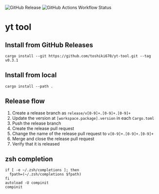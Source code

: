 ![GitHub Release](https://img.shields.io/github/v/release/toshiki670/yt-tool)
![GitHub Actions Workflow Status](https://img.shields.io/github/actions/workflow/status/toshiki670/yt-tool/rust.yml)

# yt tool

## Install from GitHub Releases

```
cargo install --git https://github.com/toshiki670/yt-tool.git --tag v0.3.1
```

## Install from local

```
cargo install --path .
```

## Release flow

1. Create a release branch as `release/v[0-9]+.[0-9]+.[0-9]+`
2. Update the version at `[workspace.package].version` in each `Cargo.toml`
3. Push the release branch
4. Create the release pull request
5. Change the name of the release pull request to `v[0-9]+.[0-9]+.[0-9]+`
6. Merge and close the release pull request
7. Verify that it is released

## zsh completion

```
if [ -e ~/.zsh/completions ]; then
  fpath=(~/.zsh/completions $fpath)
fi
autoload -U compinit
compinit
```

